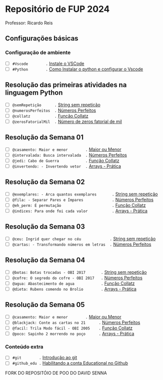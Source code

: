 # Repositório de FUP 2024
Professor: Ricardo Reis

## Configurações básicas

### Configuração de ambiente<!-- +xp:0 -->
- [ ] `#Vscode        .` [Instale o VSCode](https://code.visualstudio.com/download)
- [ ] `#Python        .` [Como Instalar o python e configurar o Vscode](wiki/py/README.md)
<!-- 
- [ ] `#WSL           .` [Como instalar e configurar o WSL no Terminal](https://code.visualstudio.com/download) 
-->

## Resolução das primeiras atividades na linguagem Python
- [ ] `@semRepetição      .` [String sem repetição](python/sem_repeticao.md)
- [ ] `@numerosPerfeitos  .` [Números Perfeitos](python/numeros_perfeitos.md)
- [ ] `@collatz           .` [Função Collatz](python/collatz.md)
- [ ] `@zerosFatorialMil  .` [Número de zeros fatorial de mil](python/zeros_fatorial_mil.md)
<!--
- [ ] `@validarCPF        .` [Arrays - Prática](typescript/arrays_pratica.md)
- [ ] `@ordernarLista     .` [Arrays - Prática](typescript/arrays_pratica.md) 
-->
## Resolução da Semana 01
- [ ] `@casamento: Maior e menor        .` [Maior ou Menor](python/casamento.md)
- [ ] `@intervalada: Busca intervalada  .` [Números Perfeitos](python/numeros_perfeitos.md)
- [ ] `@jedi: Cabo de Guerra            .` [Função Collatz](python/collatz.md)
- [ ] `@invertendo: - Invertendo vetor  .` [Arrays - Prática](python/zeros_fatorial_mil.md)

## Resolução da Semana 02
- [ ] `@exemplares: - Arca quantos exemplares       .` [String sem repetição](python/sem_repeticao.md)
- [ ] `@fila: - Separar Pares e Ímpares             .` [Números Perfeitos](python/numeros_perfeitos.md)
- [ ] `@eh_perm: É permutação                       .` [Função Collatz](python/collatz.md)
- [ ] `@indices: Para onde foi cada valor           .` [Arrays - Prática](python/zeros_fatorial_mil.md)

## Resolução da Semana 03
- [ ] `@ceu: Ingrid quer chegar no céu             .` [String sem repetição](python/sem_repeticao.md)
- [ ] `@cartas: - Transformando números em letras  .` [Números Perfeitos](python/numeros_perfeitos.md)

## Resolução da Semana 04
- [ ] `@botas: Botas trocadas - OBI 2017       .` [String sem repetição](python/sem_repeticao.md)
- [ ] `@cofre: O segredo do cofre - OBI 2017   .` [Números Perfeitos](python/numeros_perfeitos.md)
- [ ] `@agua: Abastecimento de agua            .` [Função Collatz](python/collatz.md)
- [ ] `@dieta: Rubens comendo no Brolio        .` [Arrays - Prática](python/zeros_fatorial_mil.md)

## Resolução da Semana 05
- [ ] `@casamento: Maior e menor        .` [Maior ou Menor](python/casamento.md)
- [ ] `@blackjack: Conte as cartas no 21      .` [Números Perfeitos](python/numeros_perfeitos.md)
- [ ] `@facil: Trila Modo fácil - OBI 2005    .` [Função Collatz](python/collatz.md)
- [ ] `@poco: Sapinho 2 morrendo no poço      .` [Arrays - Prática](python/zeros_fatorial_mil.md)

### Conteúdo extra

- [ ] `#git        .` [Introdução ao git](wiki/git/README.md)
- [ ] `#github_edu .` [Habilitando a conta Educational no Github](wiki/git/github.md)

FORK DO REPOSITÓIO DE POO DO DAVID SENNA
